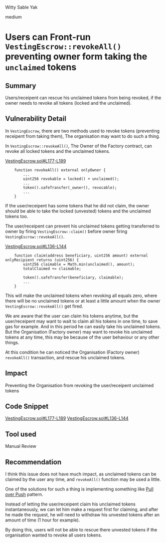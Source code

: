 Witty Sable Yak

medium

# Users can Front-run `VestingEscrow::revokeAll()` preventing owner form taking the `unclaimed` tokens

## Summary

Users/receipent can rescue his unclaimed tokens from being revoked, if the owner needs to revoke all tokens (locked and the unclaimed).

## Vulnerability Detail

In `VestingEscrow`, there are two methods used to revoke tokens (preventing receipent from taking them), The organisation may want to do such a thing.


In `VestingEscrow::revokeAll()`, The Owner of the Factory contract, can revoke all locked tokens and the unclaimed tokens.

[VestingEscrow.sol#L177-L189](https://github.com/sherlock-audit/2024-01-rio-vesting-escrow/blob/main/rio-vesting-escrow/src/VestingEscrow.sol#L177-L189)
```solidity
    function revokeAll() external onlyOwner {
        ...
        uint256 revokable = locked() + unclaimed();
        ...
        token().safeTransfer(_owner(), revocable);
        ...
    }
```

If the user/receipent has some tokens that he did not claim, the owner should be able to take the locked (unvested) tokens and the unclaimed tokens too.

The user/receipent can prevent his unclaimed tokens getting transferred to owner by firing `VestingEscrow::claim()` before owner firing `VestingEscrow::revokeAll()`.

[VestingEscrow.sol#L136-L144](https://github.com/sherlock-audit/2024-01-rio-vesting-escrow/blob/main/rio-vesting-escrow/src/VestingEscrow.sol#L136-L144)
```solidity
    function claim(address beneficiary, uint256 amount) external onlyRecipient returns (uint256) {
        uint256 claimable = Math.min(unclaimed(), amount);
        totalClaimed += claimable;

        token().safeTransfer(beneficiary, claimable);
        ...
    }
```

This will make the unclaimed tokens when revoking all equals zero, where  there will be no unclaimed tokens or at least a little amount when the owner `VestingEscrow::revokeAll()` get fired.

We are aware that the user can claim his tokens anytime, but the user/receipent may want to wait to claim all his tokens in one time, to save gas for example. And in this period he can easily take his unclaimed tokens. But the Organisation (Factory owner) may want to revoke his unclaimed tokens at any time, this may be because of the user behaviour or any other things.

At this condition he can noticed the Organisation (Factory owner) `revokeAll()` transaction, and rescue his unclaimed tokens.

## Impact
Preventing the Organisation from revoking the user/receipent unclaimed tokens

## Code Snippet
[VestingEscrow.sol#L177-L189](https://github.com/sherlock-audit/2024-01-rio-vesting-escrow/blob/main/rio-vesting-escrow/src/VestingEscrow.sol#L177-L189)
[VestingEscrow.sol#L136-L144](https://github.com/sherlock-audit/2024-01-rio-vesting-escrow/blob/main/rio-vesting-escrow/src/VestingEscrow.sol#L136-L144)

## Tool used

Manual Review

## Recommendation
I think this issue does not have much impact, as unclaimed tokens can be claimed by the user any time, and `revokeAll()` function may be used a little.

One of the solutions for such a thing is implementing something like [Pull over Push](https://fravoll.github.io/solidity-patterns/pull_over_push.html) pattern.

Instead of letting the user/receipent claim his unclaimed tokens instantaneously, we can let him make a request first for claiming, and after he made the request, he will need to withdraw his unvested tokens after an amount of time (1 hour for example).

By doing this, users will not be able to rescue there unvested tokens if the organisation wanted to revoke all users tokens.

